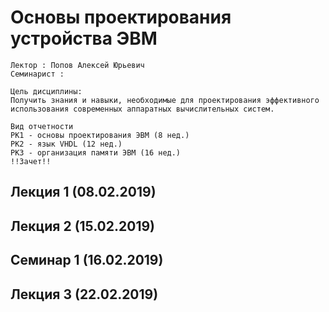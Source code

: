 # Основы проектирования устройства ЭВМ

	Лектор : Попов Алексей Юрьевич
	Семинарист :
	
	Цель дисциплины:
	Получить знания и навыки, необходимые для проектирования эффективного использования современных аппаратных вычислительных систем. 
	
	Вид отчетности
	РК1 - основы проектирования ЭВМ (8 нед.)
	РК2 - язык VHDL (12 нед.)
	РК3 - организация памяти ЭВМ (16 нед.)
	!!Зачет!!
	
	

## Лекция 1 (08.02.2019)


## Лекция 2 (15.02.2019)

## Семинар 1 (16.02.2019)

## Лекция 3 (22.02.2019)



